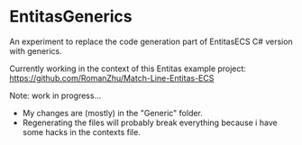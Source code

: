 # EntitasGenerics

An experiment to replace the code generation part of EntitasECS C# version with generics.

Currently working in the context of this Entitas example project: https://github.com/RomanZhu/Match-Line-Entitas-ECS

Note: work in progress...

* My changes are (mostly) in the "Generic" folder. 
* Regenerating the files will probably break everything because i have some hacks in the contexts file.
